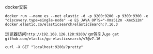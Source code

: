 docker安装
```
docker run --name es --net elastic -d -p 9200:9200 -p 9300:9300 -e "discovery.type=single-node" -e ES_JAVA_OPTS="-Xms512m -Xmx512m" docker.elastic.co/elasticsearch/elasticsearch:7.16.3
```
浏览器访问`http://192.168.126.128:9200/`
go包引入`go get github.com/elastic/go-elasticsearch/v7@v7.16`
```
curl -X GET "localhost:9200/?pretty"
```
